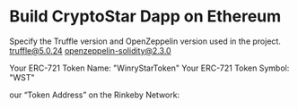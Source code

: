 # Build CryptoStar Dapp on Ethereum

Specify the Truffle version and OpenZeppelin version used in the project.
truffle@5.0.24
openzeppelin-solidity@2.3.0

Your ERC-721 Token Name: "WinryStarToken"
Your ERC-721 Token Symbol: "WST"

our “Token Address” on the Rinkeby Network: 
